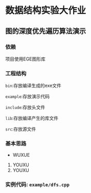 # 数据结构实验大作业
## 图的深度优先遍历算法演示
### 依赖
项目使用EGE图形库
### 工程结构
`bin`:存放编译生成的exe文件

`example`:存放演示代码

`include`:存放头文件

`lib`:存放编译产生的库文件

`src`:存放源文件

### 基本思路

* WUXUE

1. YOUXU
2. YOUXU

### 实例代码: `example/dfs.cpp`
